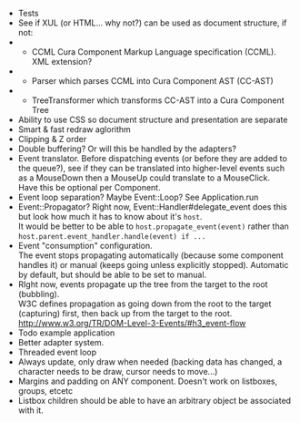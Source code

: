 * Tests
* See if XUL (or HTML... why not?) can be used as document structure, if not:
* * CCML Cura Component Markup Language specification (CCML). XML extension?
* * Parser which parses CCML into Cura Component AST (CC-AST)
* * TreeTransformer which transforms CC-AST into a Cura Component Tree
* Ability to use CSS so document structure and presentation are separate
* Smart & fast redraw aglorithm
* Clipping & Z order
* Double buffering? Or will this be handled by the adapters?
* Event translator. Before dispatching events (or before they are added to the queue?), see if they can be translated into 
  higher-level events such as a MouseDown then a MouseUp could translate to a MouseClick.  
  Have this be optional per Component.
* Event loop separation? Maybe Event::Loop? See Application.run
* Event::Propagator? Right now, Event::Handler#delegate_event does this but look how much it has to know about it's `host`.  
  It would be better to be able to `host.propagate_event(event)` rather than `host.parent.event_handler.handle(event) if ...`
* Event "consumption" configuration.  
  The event stops propagating automatically (because some component handles it) or manual (keeps going unless explicitly stopped).
  Automatic by default, but should be able to be set to manual.
* RIght now, events propagate up the tree from the target to the root (bubbling).  
  W3C defines propagation as going down from the root to the target (capturing) first, then 
  back up from the target to the root. http://www.w3.org/TR/DOM-Level-3-Events/#h3_event-flow
* Todo example application
* Better adapter system.
* Threaded event loop
* Always update, only draw when needed (backing data has changed, a character needs to be draw, cursor needs to move...)
* Margins and padding on ANY component. Doesn't work on listboxes, groups, etcetc
* Listbox children should be able to have an arbitrary object be associated with it.